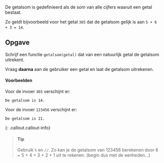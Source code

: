 De getalsom is gedefinieerd als de som van alle cijfers waaruit een getal bestaat.

Zo geldt bijvoorbeeld voor het getal `365` dat de getalsom gelijk is aan `5 + 6 + 3 = 14`.

## Opgave

Schrijf een functie `getalsom(getal)` dat van een natuurlijk getal de getalsom uitrekent.

Vraag **daarna** aan de gebruiker een getal en laat de getalsom uitrekenen.

#### Voorbeelden

Voor de invoer `365` verschijnt er:

```
De getalsom is 14.
```

Voor de invoer `123456` verschijnt er:

```
De getalsom is 21.
```

{: .callout.callout-info}
>#### Tip
>Gebruik `%` en `//`. Zo kan je de getalsom van 123456 berekenen door 6 + 5 + 4 + 3 + 2 + 1 uit te rekenen. (begin dus met de eenheden…)
